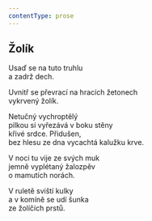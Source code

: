 ```yaml
---
contentType: prose
---
```


## Žolík

Usaď se na tuto truhlu  
a zadrž dech.

Uvnitř se převrací na hracích žetonech  
vykrvený žolík.

Netučný vychroptělý  
pilkou si vyřezává v boku stěny  
křivé srdce. Přidušen,  
bez hlesu ze dna vycachtá kalužku krve.

V noci tu vije ze svých muk  
jemně vyplétaný žalozpěv  
o mamutích norách.

V ruletě sviští kulky  
a v komíně se udí šunka  
ze žolíčích prstů.

